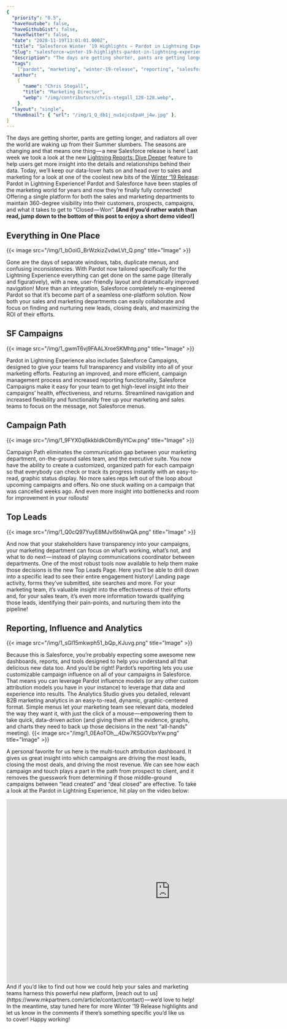 ```yaml
---
{
  "priority": "0.5",
  "haveYoutube": false,
  "haveGithubGist": false,
  "haveTwitter": false,
  "date": "2028-11-19T13:01:01.000Z",
  "title": "Salesforce Winter ’19 Highlights — Pardot in Lightning Experience",
  "Slug": "salesforce-winter-19-highlights-pardot-in-lightning-experience-needs-links-before-publishing",
  "description": "The days are getting shorter, pants are getting longer, and radiators all over the world are waking up from their Summer slumbers. The seasons are changing and that means one thing — a new Salesforce release is here!.",
  "tags":
    ["pardot", "marketing", "winter-19-release", "reporting", "salesforce"],
  "author":
    {
      "name": "Chris Stegall",
      "title": "Marketing Director",
      "webp": "/img/contributors/chris-stegall_128-128.webp",
    },
  "layout": "single",
  "thumbnail": { "url": "/img/1_Q_db1j_nu1ejcsEpaH_j4w.jpg" },
}
---
```


The days are getting shorter, pants are getting longer, and radiators all over the world are waking up from their Summer slumbers. The seasons are changing and that means one thing — a new Salesforce release is here!
Last week we took a look at the new [Lightning Reports: Dive Deeper](https://medium.com/creme-de-la-crm/salesforce-winter-19-release-highlights-lightning-reports-dig-deeper-2483d8a7a6dc) feature to help users get more insight into the details and relationships behind their data. Today, we’ll keep our data-lover hats on and head over to sales and marketing for a look at one of the coolest new bits of the [Winter ’19 Release](https://www.salesforce.com/campaign/releases/winter-19/overview/?d=cta-body-promo-39): Pardot in Lightning Experience!
Pardot and Salesforce have been staples of the marketing world for years and now they’re finally fully connected! Offering a single platform for both the sales and marketing departments to maintain 360-degree visibility into their customers, prospects, campaigns, and what it takes to get to “Closed — Won”.
**[And if you’d rather watch than read, jump down to the bottom of this post to enjoy a short demo video!]**

## Everything in One Place

{{< image src="/img/1_bOoiG_BrWzkizZvdwLVt_Q.png" title="Image" >}}

Gone are the days of separate windows, tabs, duplicate menus, and confusing inconsistencies. With Pardot now tailored specifically for the Lightning Experience everything can get done on the same page (literally and figuratively), with a new, user-friendly layout and dramatically improved navigation! More than an integration, Salesforce completely re-engineered Pardot so that it’s become part of a seamless one-platform solution. Now both your sales and marketing departments can easily collaborate and focus on finding and nurturing new leads, closing deals, and maximizing the ROI of their efforts.

## SF Campaigns

{{< image src="/img/1_gwmT6vj9FAALXroeSKMhtg.png" title="Image" >}}

Pardot in Lightning Experience also includes Salesforce Campaigns, designed to give your teams full transparency and visibility into all of your marketing efforts. Featuring an improved, and more efficient, campaign management process and increased reporting functionality, Salesforce Campaigns make it easy for your team to get high-level insight into their campaigns’ health, effectiveness, and returns. Streamlined navigation and increased flexibility and functionality free up your marketing and sales teams to focus on the message, not Salesforce menus.

## Campaign Path

{{< image src="/img/1_9FYX0q6kkbldkObmByYlCw.png" title="Image" >}}

Campaign Path eliminates the communication gap between your marketing department, on-the-ground sales team, and the executive suite. You now have the ability to create a customized, organized path for each campaign so that everybody can check or track its progress instantly with an easy-to-read, graphic status display. No more sales reps left out of the loop about upcoming campaigns and offers. No one stuck waiting on a campaign that was cancelled weeks ago. And even more insight into bottlenecks and room for improvement in your rollouts!

## Top Leads

{{< image src="/img/1_Q0cQ97YuyE8MJvI5t4hwQA.png" title="Image" >}}

And now that your stakeholders have transparency into your campaigns, your marketing department can focus on what’s working, what’s not, and what to do next — instead of playing communications coordinator between departments. One of the most robust tools now available to help them make those decisions is the new Top Leads Page. Here you’ll be able to drill down into a specific lead to see their entire engagement history! Landing page activity, forms they’ve submitted, site searches and more.
For your marketing team, it’s valuable insight into the effectiveness of their efforts and, for your sales team, it’s even more information towards qualifying those leads, identifying their pain-points, and nurturing them into the pipeline!

## Reporting, Influence and Analytics

{{< image src="/img/1_sGI15mkwph51_bQp_KJuvg.png" title="Image" >}}

Because this is Salesforce, you’re probably expecting some awesome new dashboards, reports, and tools designed to help you understand all that delicious new data too. And you’d be right!
Pardot’s reporting lets you use customizable campaign influence on all of your campaigns in Salesforce. That means you can leverage Pardot influence models (or any other custom attribution models you have in your instance) to leverage that data and experience into results.
The Analytics Studio gives you detailed, relevant B2B marketing analytics in an easy-to-read, dynamic, graphic-centered format. Simple menus let your marketing team see relevant data, modeled the way they want it, with just the click of a mouse — empowering them to take quick, data-driven action (and giving them all the evidence, graphs, and charts they need to back up those decisions in the next “all-hands” meeting).
{{< image src="/img/1_0EAoTOh__4Dw7KSGOVbxYw.png" title="Image" >}}

A personal favorite for us here is the multi-touch attribution dashboard. It gives us great insight into which campaigns are driving the most leads, closing the most deals, and driving the most revenue. We can see how each campaign and touch plays a part in the path from prospect to client, and it removes the guesswork from determining if those middle-ground campaigns between “lead created” and “deal closed” are effective.
To take a look at the Pardot in Lightning Experience, hit play on the video below:

<iframe src="https://cdn.embedly.com/widgets/media.html?src=https%3A%2F%2Fwww.youtube.com%2Fembed%2Ff2eSjYMKvSQ%3Ffeature%3Doembed&amp;url=http%3A%2F%2Fwww.youtube.com%2Fwatch%3Fv%3Df2eSjYMKvSQ&amp;image=https%3A%2F%2Fi.ytimg.com%2Fvi%2Ff2eSjYMKvSQ%2Fhqdefault.jpg&amp;key=a19fcc184b9711e1b4764040d3dc5c07&amp;type=text%2Fhtml&amp;schema=youtube" width="854" height="480" frameborder="0" scrolling="no">[https://medium.com/media/35786c1af4131d0d60a7524c2d6924d7/href](https://medium.com/media/35786c1af4131d0d60a7524c2d6924d7/href)</iframe>And if you’d like to find out how we could help your sales and marketing teams harness this powerful new platform, [reach out to us](https://www.mkpartners.com/article/contact/contact) — we’d love to help!
In the meantime, stay tuned here for more Winter ’19 Release highlights and let us know in the comments if there’s something specific you’d like us to cover!
Happy working!
